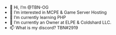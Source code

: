 - 👋 Hi, I’m @TBN-OG
- 👀 I’m interested in MCPE & Game Server Hosting
- 🌱 I’m currently learning PHP 
- 💞️ I’m currently an Owner at ELPE & Coldshard LLC.
- 📫 What is my discord? TBN#2919

